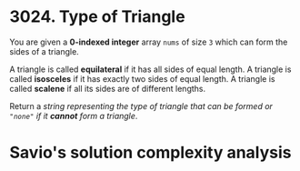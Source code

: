 # 3024. Type of Triangle

You are given a **0-indexed integer** array `nums` of size `3` which can form the sides of a triangle.

A triangle is called **equilateral** if it has all sides of equal length.
A triangle is called **isosceles** if it has exactly two sides of equal length.
A triangle is called **scalene** if all its sides are of different lengths.

Return a _string representing the type of triangle that can be formed or `"none"` if it **cannot** form a triangle_.

# Savio's solution complexity analysis


